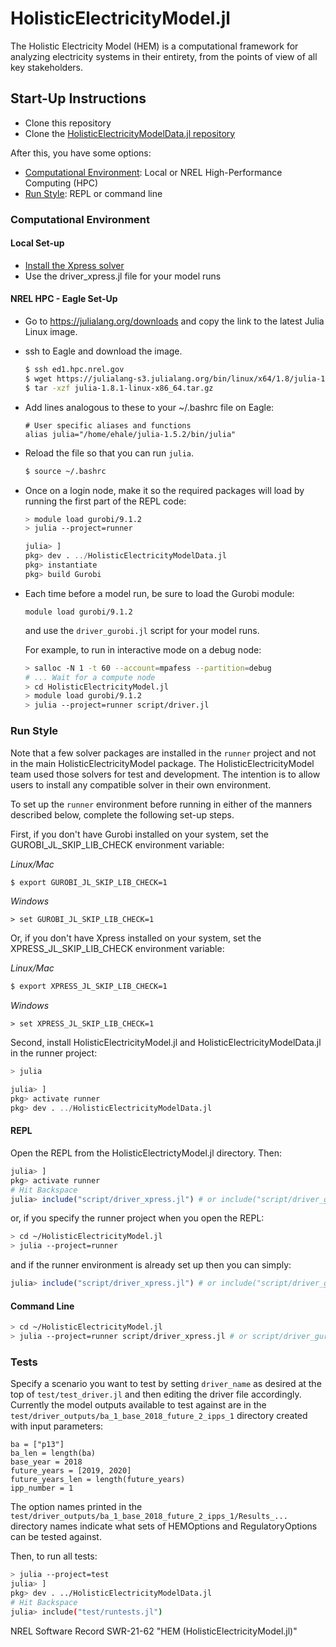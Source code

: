# HolisticElectricityModel.jl

The Holistic Electricity Model (HEM) is a computational framework for analyzing electricity systems in their entirety, from the points of view of all key stakeholders.

## Start-Up Instructions

- Clone this repository
- Clone the [HolisticElectricityModelData.jl repository](https://github.nrel.gov/HEM/HolisticElectricityModelData.jl)

After this, you have some options:
- [Computational Environment](#computational-environment): Local or NREL High-Performance Computing (HPC)
- [Run Style](#run-style): REPL or command line

### Computational Environment

#### Local Set-up

- [Install the Xpress solver](https://github.nrel.gov/dcutler/fico-xpress)
- Use the driver_xpress.jl file for your model runs

#### NREL HPC - Eagle Set-Up

- Go to https://julialang.org/downloads and copy the link to the latest Julia Linux image.
- ssh to Eagle and download the image.
    ```bash
    $ ssh ed1.hpc.nrel.gov
    $ wget https://julialang-s3.julialang.org/bin/linux/x64/1.8/julia-1.8.1-linux-x86_64.tar.gz
    $ tar -xzf julia-1.8.1-linux-x86_64.tar.gz
    ```
- Add lines analogous to these to your ~/.bashrc file on Eagle:
    ```
    # User specific aliases and functions
    alias julia="/home/ehale/julia-1.5.2/bin/julia"
    ```
- Reload the file so that you can run `julia`.
    ```bash
    $ source ~/.bashrc
    ```
- Once on a login node, make it so the required packages will load by running the first part of the REPL code:
    ```bash
    > module load gurobi/9.1.2
    > julia --project=runner
    ```

    ```julia
    julia> ]
    pkg> dev . ../HolisticElectricityModelData.jl
    pkg> instantiate
    pkg> build Gurobi
    ```
- Each time before a model run, be sure to load the Gurobi module:
    ```
    module load gurobi/9.1.2
    ```
    and use the `driver_gurobi.jl` script for your model runs.
  
    For example, to run in interactive mode on a debug node:
    ```bash
    > salloc -N 1 -t 60 --account=mpafess --partition=debug
    # ... Wait for a compute node
    > cd HolisticElectricityModel.jl
    > module load gurobi/9.1.2
    > julia --project=runner script/driver.jl
    ```


### Run Style

Note that a few solver packages are installed in the `runner` project and not in the main HolisticElectricityModel
package. The HolisticElectricityModel team used those solvers for test and development. The intention is to allow
users to install any compatible solver in their own environment.

To set up the `runner` environment before running in either of the manners described below, complete the following
set-up steps.

First, if you don't have Gurobi installed on your system, set the GUROBI_JL_SKIP_LIB_CHECK environment variable:

*Linux/Mac*
```bash
$ export GUROBI_JL_SKIP_LIB_CHECK=1
```

*Windows*
```
> set GUROBI_JL_SKIP_LIB_CHECK=1
```

Or, if you don't have Xpress installed on your system, set the XPRESS_JL_SKIP_LIB_CHECK environment variable:

*Linux/Mac*
```bash
$ export XPRESS_JL_SKIP_LIB_CHECK=1
```

*Windows*
```
> set XPRESS_JL_SKIP_LIB_CHECK=1
```

Second, install HolisticElectricityModel.jl and HolisticElectricityModelData.jl in the runner project:

```bash
> julia
```
```julia
julia> ]
pkg> activate runner
pkg> dev . ../HolisticElectricityModelData.jl
```

#### REPL

Open the REPL from the HolisticElectrictyModel.jl directory. Then:

```julia
julia> ]
pkg> activate runner
# Hit Backspace
julia> include("script/driver_xpress.jl") # or include("script/driver_gurobi.jl")
```

or, if you specify the runner project when you open the REPL:

```bash
> cd ~/HolisticElectricityModel.jl
> julia --project=runner
```

and if the runner environment is already set up then you can simply:

```julia
julia> include("script/driver_xpress.jl") # or include("script/driver_gurobi.jl")
```

#### Command Line

```bash
> cd ~/HolisticElectricityModel.jl
> julia --project=runner script/driver_xpress.jl # or script/driver_gurobi.jl
```

### Tests

Specify a scenario you want to test by setting `driver_name` as desired at the top of `test/test_driver.jl` and then editing the driver file accordingly. Currently the model outputs available to test against are in the `test/driver_outputs/ba_1_base_2018_future_2_ipps_1` directory created with input parameters:

```
ba = ["p13"]
ba_len = length(ba)
base_year = 2018
future_years = [2019, 2020]
future_years_len = length(future_years)
ipp_number = 1
```

The option names printed in the `test/driver_outputs/ba_1_base_2018_future_2_ipps_1/Results_...` directory names indicate what sets of HEMOptions and RegulatoryOptions can be tested against.

Then, to run all tests:
```bash
> julia --project=test
julia> ]
pkg> dev . ../HolisticElectricityModelData.jl
# Hit Backspace
julia> include("test/runtests.jl")
```

NREL Software Record SWR-21-62 "HEM (HolisticElectricityModel.jl)"
